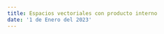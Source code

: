 ```yaml
---
title: Espacios vectoriales con producto interno
date: '1 de Enero del 2023'
---
```



<Title content='Espacios vectoriales con producto interno'/>

